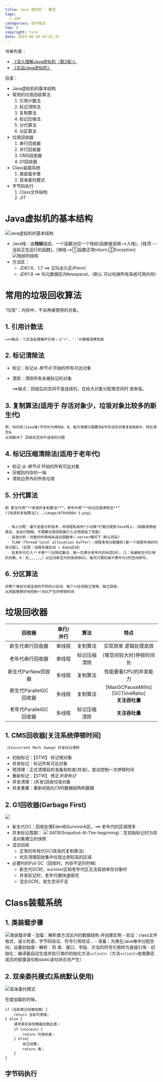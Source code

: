 ```yaml
---
title: Java 虚拟机 - 概念
tags: 
  - JVM
categories: 读书笔记
top: 0
copyright: ture
date: 2019-06-30 03:01:35
---
```


书单列表：  
 - [《深入理解Java虚拟机（第2版）》](https://book.douban.com/subject/24722612/)
 - [《实战Java虚拟机》](https://book.douban.com/subject/26354292/)

目录：
  
 - Java虚拟机的基本结构  
 - 常用的垃圾回收算法  <!--more-->
	1. 引用计数法
	2. 标记清除法
	3. 复制算法
	4. 标记压缩法
	5. 分代算法
	6. 分区算法  
 - 垃圾回收器  
	1. 串行回收器
	2. 并行回收器
	3. CMS回收器
	4. G1回收器  
 - Class装载系统  
	1. 类装载步骤
	2. 双亲委托模式
 - 字节码执行
	1. Class文件结构
	2. JIT


# Java虚拟机的基本结构
![Java虚拟机的基本结构](../image/6f8dd084-1.png)

 - Java栈：由**栈帧**组成，一个函数对应一个栈帧(函数被调用-->入栈)，[栈顶---当前正在运行的函数]，[弹栈-->①函数正常return;②Exception]![栈帧的结构](../image/6f8dd084-2.png)
 - 方法区：
	 - JDK1.6、1.7 ==> 又叫永久区(Perm)
	 - JDK1.8 ==> 叫元数据区(Metaspace)，(默认 可以吃掉所有系统可用内存)

# 常用的垃圾回收算法

“垃圾”：内存中，不会再被使用的对象。

## 1. 引用计数法

	==>缺点：①无法处理循环引用；②'+'、'-'计数器浪费性能

## 2. 标记清除法

 - 标记：标记从 *根节点* 开始的所有可达对象  
 - 清除：清除所有未被标记的对象

	==>缺点：回收后的空间不是连续的，在给大对象分配堆空间时 效率低。

## 3. 复制算法(适用于 存活对象少，垃圾对象比较多的新生代)

	例：将内存(Java堆)平均分为两块A、B，每次清理只需要将A中存活的对象复制到B中，然后清空A。  
	从而解决了 回收后空间不连续的问题


## 4. 标记压缩清除法(适用于老年代)

 - 标记 从 *根节点* 开始的所有可达对象
 - 压缩到内存的一端
 - 清除边界外的所有垃圾

## 5. 分代算法    
	
	即 新生代用“**改良的复制算法**”，老年代用“**标记压缩清除法**”
	![改良的复制算法](../image/6f8dd084-3.png)


	 - 栈上分配：基于逃逸分析技术，将线程私有的*小对象*打散分配到Java栈上。（函数调用结束后，会自行销毁，不需要垃圾回收器介入从而提高了性能）
	 - 逃逸分析：对象的作用域未逃出函数体(-server模式下 默认开启)
	 - TLAB（Thread-local allocation buffer）：线程本地分配缓存(是一个线程专用的内存分配)。（实质：线程专属区间 ⊂ Eden区间）
	 - 在老年代引入**卡表**(比特位集合，每一位表示老年代的4k空间)，（1：有被新生代引用的对象，0：无,,,,,,）以应对新生代的高频率GC，每次只需扫描卡表中为1的空间即可。

## 6. 分区算法

	将整个堆划分成连续的不同的小区间，每个小区间独立使用，独立回收。  
	从而能够更好地控制一次GC产生的停顿时间

# 垃圾回收器

| 回收器        | 串行/并行   |    算法  |  特点  |
| :--------:   | :-----:  | :----:  | :----:  |
|新生代串行回收器|单线程|复制算法|实现简单 逻辑处理高效|
|老年代串行回收器|单线程|标记压缩清除|(堆空间较大时)停顿时间长|
|新生代ParNew回收器|多线程|复制算法|性能要看CPU的并发能力|
|新生代ParallelGC回收器|多线程|复制算法|[MaxGCPauseMillis]<br/>[GCTimeRatio]<br/> **关注吞吐量**|
|老年代ParallelGC回收器|多线程|标记压缩清除|**关注吞吐量**|

## 1. CMS回收器[**关注系统停顿时间**]

	（Concurrent Mark Sweep）并发标记清除
 - 初始标记：【STW】 标记根对象
 - 并发标记：标记所有可达对象
 - 预清理：正式清理前的准备和检查(并发)，尝试控制一次停顿时间
 - 重新标记：【STW】 修正*并发标记*
 - 并发清理：(并发)回收垃圾对象
 - 并发重置：重新初始化CMS数据结构和数据

## 2. G1回收器(Garbage First)
![](../image/6f8dd084-4.png)

 - 新生代GC：回收处理Eden和SurvivorA区。==> 老年代的区域增多
 - 并发标记周期：
![](../image/6f8dd084-5.png)
SATB(Snapshot-At-The-beginning)：在初始标记时为存活对象建立的快照
 - 混合回收
	 - 正常的年轻代GC(改良的复制算法)
	 - 优先清理回收集中垃圾比例较高的区域
 - 必要时的Full GC（回收时，内存不足的时候）
	 - 新生代GC时，survivor区和老年代区无法容纳幸存对象时
	 - 并发标记时，老年代被快速填充
	 - 混合GC时，发生空间不足

# Class装载系统
## 1. 类装载步骤
![类装载步骤](../image/6f8dd084-6.png)
	 - 加载：解析类方法区内的数据结构 并创建实例
	 - 验证：class文件格式、语义检查、字节码验证、符号引用验证...
	 - 准备：为类在Java堆中分配空间，设置初始值
	 - 解析：将 类、接口、字段、方法的符号引用转为直接引用
	 - 初始化：编译器自动生成并执行类的初始化方法```<clinit>```（方法```<clinit>```由类静态成员的赋值语句和static语句块合并产生）


## 2. 双亲委托模式(系统默认使用)
![双亲委托模式](../image/6f8dd084-7.png)

在类加载的时候，
			

    if（当前类已经被加载）{  
        return 当前可用类;  
    } else {  
        请求其双亲加载器加载此类；  
        if（success）{  
            return 可用的类；  
        } else{  
            自己加载；  
            return 类；  
        }  
    }  


## 字节码执行

